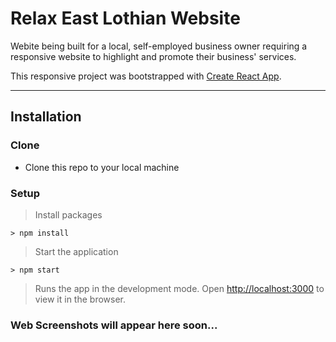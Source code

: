 <!-- # [Lottery Numbers Generator](https://main.d1ccjr7ryl4ter.amplifyapp.com/) -->
# Relax East Lothian Website

Webite being built for a local, self-employed business owner requiring a responsive website to highlight and promote their business' services.

This responsive project was bootstrapped with [Create React App](https://github.com/facebook/create-react-app). 

<!-- The application is hosted on AWS Amplify. -->

---

## Installation

### Clone

- Clone this repo to your local machine 

### Setup

> Install packages

```shell
> npm install
```

> Start the application

```shell
> npm start
```

> Runs the app in the development mode. Open [http://localhost:3000](http://localhost:3000) to view it in the browser.


### Web Screenshots will appear here soon...


